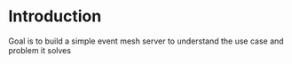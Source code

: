 # Introduction
Goal is to build a simple event mesh server to understand the use case and problem it solves
